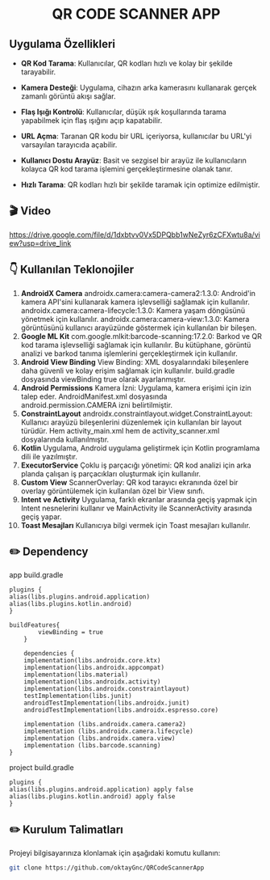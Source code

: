 # <p align="center"> QR CODE SCANNER APP </p>  


## Uygulama Özellikleri

- **QR Kod Tarama**: Kullanıcılar, QR kodları hızlı ve kolay bir şekilde tarayabilir.

- **Kamera Desteği**: Uygulama, cihazın arka kamerasını kullanarak gerçek zamanlı görüntü akışı sağlar.

- **Flaş Işığı Kontrolü**: Kullanıcılar, düşük ışık koşullarında tarama yapabilmek için flaş ışığını açıp kapatabilir.

- **URL Açma**: Taranan QR kodu bir URL içeriyorsa, kullanıcılar bu URL'yi varsayılan tarayıcıda açabilir.

- **Kullanıcı Dostu Arayüz**: Basit ve sezgisel bir arayüz ile kullanıcıların kolayca QR kod tarama işlemini gerçekleştirmesine olanak tanır.

- **Hızlı Tarama**: QR kodları hızlı bir şekilde taramak için optimize edilmiştir.
  

## 🎬 Video
https://drive.google.com/file/d/1dxbtvv0Vx5DPQbb1wNeZyr6zCFXwtu8a/view?usp=drive_link
<br>


## :point_down: Kullanılan Teklonojiler
1. **AndroidX Camera**
   androidx.camera:camera-camera2:1.3.0: Android'in kamera API'sini kullanarak kamera işlevselliği sağlamak için kullanılır.
   androidx.camera:camera-lifecycle:1.3.0: Kamera yaşam döngüsünü yönetmek için kullanılır.
   androidx.camera:camera-view:1.3.0: Kamera görüntüsünü kullanıcı arayüzünde göstermek için kullanılan bir bileşen.
2. **Google ML Kit**
   com.google.mlkit:barcode-scanning:17.2.0: Barkod ve QR kod tarama işlevselliği sağlamak için kullanılır. Bu kütüphane, görüntü analizi ve barkod tanıma işlemlerini gerçekleştirmek için kullanılır.
3. **Android View Binding**
   View Binding: XML dosyalarındaki bileşenlere daha güvenli ve kolay erişim sağlamak için kullanılır. build.gradle dosyasında viewBinding true olarak ayarlanmıştır.
4. **Android Permissions**
   Kamera İzni: Uygulama, kamera erişimi için izin talep eder. AndroidManifest.xml dosyasında android.permission.CAMERA izni belirtilmiştir.
5. **ConstraintLayout**
   androidx.constraintlayout.widget.ConstraintLayout: Kullanıcı arayüzü bileşenlerini düzenlemek için kullanılan bir layout türüdür. Hem activity_main.xml hem de activity_scanner.xml dosyalarında kullanılmıştır.
6. **Kotlin**
   Uygulama, Android uygulama geliştirmek için Kotlin programlama dili ile yazılmıştır.
7. **ExecutorService**
   Çoklu iş parçacığı yönetimi: QR kod analizi için arka planda çalışan iş parçacıkları oluşturmak için kullanılır.
8. **Custom View**
   ScannerOverlay: QR kod tarayıcı ekranında özel bir overlay görüntülemek için kullanılan özel bir View sınıfı.
9. **Intent ve Activity**
   Uygulama, farklı ekranlar arasında geçiş yapmak için Intent nesnelerini kullanır ve MainActivity ile ScannerActivity arasında geçiş yapar.
10. **Toast Mesajları**
    Kullanıcıya bilgi vermek için Toast mesajları kullanılır.

## :pencil2: Dependency

app build.gradle
```
plugins {
alias(libs.plugins.android.application)
alias(libs.plugins.kotlin.android)
}
```
```
buildFeatures{
        viewBinding = true
    }
    
    dependencies {
    implementation(libs.androidx.core.ktx)
    implementation(libs.androidx.appcompat)
    implementation(libs.material)
    implementation(libs.androidx.activity)
    implementation(libs.androidx.constraintlayout)
    testImplementation(libs.junit)
    androidTestImplementation(libs.androidx.junit)
    androidTestImplementation(libs.androidx.espresso.core)

    implementation (libs.androidx.camera.camera2)
    implementation (libs.androidx.camera.lifecycle)
    implementation (libs.androidx.camera.view)
    implementation (libs.barcode.scanning)
}
```
project build.gradle

```
plugins {
alias(libs.plugins.android.application) apply false
alias(libs.plugins.kotlin.android) apply false
}
```

## :pencil2: Kurulum Talimatları

Projeyi bilgisayarınıza klonlamak için aşağıdaki komutu kullanın:

```bash
git clone https://github.com/oktayGnc/QRCodeScannerApp
```
